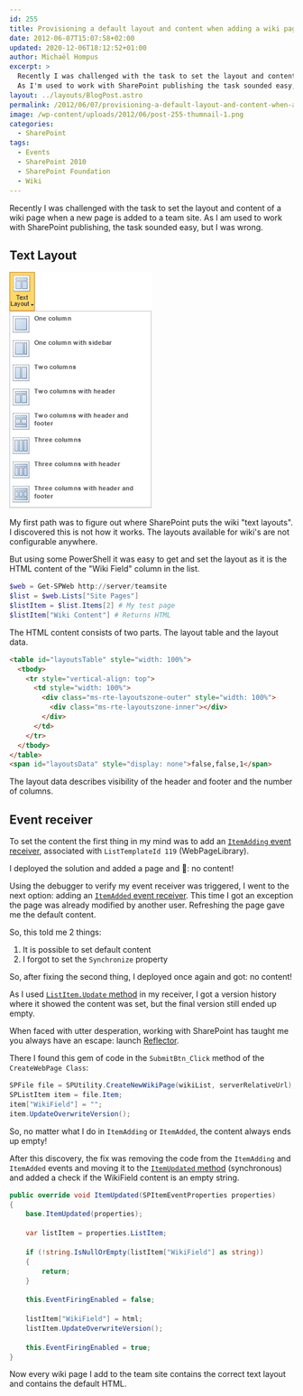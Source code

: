 ```yaml
---
id: 255
title: Provisioning a default layout and content when adding a wiki page
date: 2012-06-07T15:07:58+02:00
updated: 2020-12-06T18:12:52+01:00
author: Michaël Hompus
excerpt: >
  Recently I was challenged with the task to set the layout and content of a wiki page when a new page is added to a team site.
  As I'm used to work with SharePoint publishing the task sounded easy, but I was wrong.
layout: ../layouts/BlogPost.astro
permalink: /2012/06/07/provisioning-a-default-layout-and-content-when-adding-a-wiki-page/
image: /wp-content/uploads/2012/06/post-255-thumnail-1.png
categories:
  - SharePoint
tags:
  - Events
  - SharePoint 2010
  - SharePoint Foundation
  - Wiki
---
```


Recently I was challenged with the task to set the layout and content of a wiki page when a new page is added to a team site.
As I am used to work with SharePoint publishing, the task sounded easy, but I was wrong.

## Text Layout

![Image showing the Text Layout option in the SharePoint ribbon](/wp-content/uploads/2012/06/sharepoint-text-layout-ribbon.png)

My first path was to figure out where SharePoint puts the wiki "text layouts".
I discovered this is not how it works. The layouts available for wiki's are not configurable anywhere.

But using some PowerShell it was easy to get and set the layout as it is the HTML content of the "Wiki Field" column in the list.

```powershell
$web = Get-SPWeb http://server/teamsite
$list = $web.Lists["Site Pages"]
$listItem = $list.Items[2] # My test page
$listItem["Wiki Content"] # Returns HTML
```

The HTML content consists of two parts.
The layout table and the layout data.

```html
<table id="layoutsTable" style="width: 100%">
  <tbody>
    <tr style="vertical-align: top">
      <td style="width: 100%">
        <div class="ms-rte-layoutszone-outer" style="width: 100%">
          <div class="ms-rte-layoutszone-inner"></div>
        </div>
      </td>
    </tr>
  </tbody>
</table>
<span id="layoutsData" style="display: none">false,false,1</span>
```

The layout data describes visibility of the header and footer and the number of columns.

## Event receiver

To set the content the first thing in my mind was to add an
[`ItemAdding` event receiver](<https://learn.microsoft.com/previous-versions/office/sharepoint-server/ms414997(v=office.15)>),
associated with `ListTemplateId 119` (WebPageLibrary).

I deployed the solution and added a page and 🎉: no content!

Using the debugger to verify my event receiver was triggered, I went to the next option:
adding an [`ItemAdded` event receiver](<https://learn.microsoft.com/previous-versions/office/sharepoint-server/ms461317(v=office.15)>).
This time I got an exception the page was already modified by another user.
Refreshing the page gave me the default content.

So, this told me 2 things:

1. It is possible to set default content
2. I forgot to set the `Synchronize` property

So, after fixing the second thing, I deployed once again and got: no content!

As I used [`ListItem.Update` method](<https://learn.microsoft.com/previous-versions/office/sharepoint-server/ms431008(v=office.15)>) in my receiver,
I got a version history where it showed the content was set, but the final version still ended up empty.

When faced with utter desperation, working with SharePoint has taught me you always have an escape:
launch [Reflector](https://www.red-gate.com/products/reflector/).

There I found this gem of code in the `SubmitBtn_Click` method of the `CreateWebPage Class`:

```csharp
SPFile file = SPUtility.CreateNewWikiPage(wikiList, serverRelativeUrl);
SPListItem item = file.Item;
item["WikiField"] = "";
item.UpdateOverwriteVersion();
```

So, no matter what I do in `ItemAdding` or `ItemAdded`, the content always ends up empty!

After this discovery, the fix was removing the code from the `ItemAdding` and `ItemAdded` events and moving it to the
[`ItemUpdated` method](<https://learn.microsoft.com/previous-versions/office/sharepoint-server/ms456015(v=office.15)>)
(synchronous) and added a check if the WikiField content is an empty string.

```csharp
public override void ItemUpdated(SPItemEventProperties properties)
{
    base.ItemUpdated(properties);

    var listItem = properties.ListItem;

    if (!string.IsNullOrEmpty(listItem["WikiField"] as string))
    {
        return;
    }

    this.EventFiringEnabled = false;

    listItem["WikiField"] = html;
    listItem.UpdateOverwriteVersion();

    this.EventFiringEnabled = true;
}
```

Now every wiki page I add to the team site contains the correct text layout and contains the default HTML.
